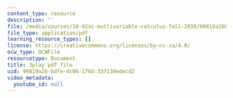 ```yaml
---
content_type: resource
description: ''
file: /media/courses/18-02sc-multivariable-calculus-fall-2010/99819a26bdfedc06176d337130edecd2_HyqBcD_e_Uw.pdf
file_type: application/pdf
learning_resource_types: []
license: https://creativecommons.org/licenses/by-nc-sa/4.0/
ocw_type: OCWFile
resourcetype: Document
title: 3play pdf file
uid: 99819a26-bdfe-dc06-176d-337130edecd2
video_metadata:
  youtube_id: null
---
```


